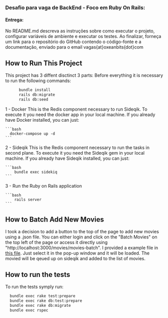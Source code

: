 ### Desafio para vaga de BackEnd - Foco em Ruby On Rails:

#### Entrega:

No README.md descreva as instruções sobre como executar o projeto, configurar variáveis de ambiente e executar os testes.
Ao finalizar, forneça um link para o repositório do GitHub contendo o código-fonte e a documentação, enviado para o email vagas{at}oxeanbits{dot}com

## How to Run This Project
This project has 3 diffent disctinct 3 parts:
  Before everything it is necessary to run the following commands:

  ```bash
        bundle install
        rails db:migrate
        rails db:seed
  ```

  1 - Docker
    This is the Redis component necessary to run Sideqik. To execute it you need the docker app in your local machine.
    If you already have Docker installed, you can just:
    
    ```bash
      docker-compose up -d
    ```
   2 - Sideqik
    This is the Redis component necessary to run the tasks in second plane. To execute it you need the Sideqik gem in your local machine.
    If you already have Sideqik installed, you can just:
      
    ```bash
        bundle exec sidekiq
    ```
  3 - Run the Ruby on Rails application
  
    ```bash
        rails server
    ```

## How to Batch Add New Movies
  I took a decision to add a button to the top of the page to add new movies using a .json file. You can either login and click on the "Batch Movies" on the top left of the page or access it directly using "http://localhost:3000/movies/movies-batch".
  I provided a example file in [this file](test.json). Just select it in the pop-up window and it will be loaded.
  The movied will be qeued up on sideqik and added to the list of movies.

## How to run the tests
To run the tests symply run:

```bash
  bundle exec rake test:prepare 
  bundle exec rake db:test:prepare
  bundle exec rake db:migrate
  bundle exec rspec
```





